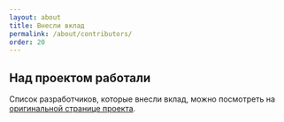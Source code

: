 ```yaml
---
layout: about
title: Внесли вклад
permalink: /about/contributors/
order: 20
---
```

## Над проектом работали

Список разработчиков, которые внесли вклад, можно посмотреть на [оригинальной странице проекта](https://rubyinstaller.org/about/contributors/).